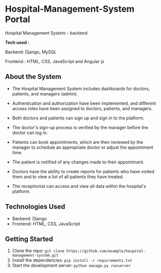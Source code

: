 <!-- ## The project is currently in progress, and some functionalities may not be fully functional at this time. I am working on scaling the application by containerizing it and implementing Nginx as a reverse proxy and load balancer.

<br>
<br> -->
 
# Hospital-Management-System Portal
Hospital Management System - backend

**Tech used :**

Backend: Django, MySQL

Frontend : HTML, CSS, JavaScript and Angular js 


## About the System

* The Hospital Management System includes dashboards for doctors, patients, and managers (admin).

* Authentication and authorization have been implemented, and different access roles have been assigned to doctors, patients, and managers.

* Both doctors and patients can sign up and sign in to the platform.

* The doctor's sign-up process is verified by the manager before the doctor can log in.

* Patients can book appointments, which are then reviewed by the manager to schedule an appropriate doctor or adjust the appointment time. 

* The patient is notified of any changes made to their appointment.

* Doctors have the ability to create reports for patients who have visited them and to view a list of all patients they have treated.

* The receptionist can access and view all data within the hospital's platform.


## Technologies Used

- Backend: Django
- Frontend: HTML, CSS, JavaScript


## Getting Started

1. Clone the repo: `git clone https://github.com/example/hospital-management-system.git`
2. Install the dependencies: `pip install -r requirements.txt`
3. Start the development server: `python manage.py runserver`







